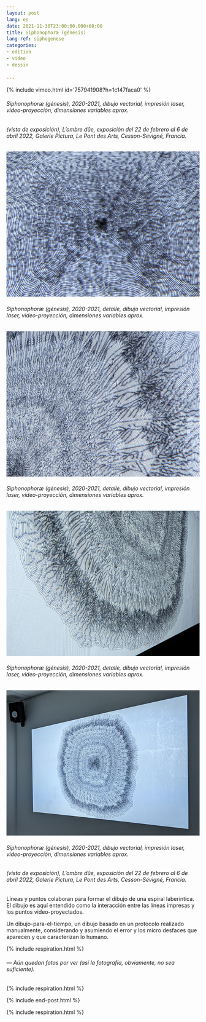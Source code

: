 ```yaml
---
layout: post
lang: es
date: 2021-11-30T23:00:00.000+00:00
title: Siphonophoræ (génesis)
lang-ref: siphogenese
categories:
- edition
- video
- dessin

---
```


{% include vimeo.html id='757941908?h=1c147faca0' %}

###### _Siphonophoræ (génesis)_, 2020-2021, dibujo vectorial, impresión laser, video-proyección, dimensiones variables aprox.

###### (vista de exposición), _L’ombre dûe_, exposición del 22 de febrero al 6 de abril 2022, Galerie Pictura, Le Pont des Arts, Cesson-Sévigné, Francia.

![](/imgs/siphonophorae-genese-2020-2021-2_-up.jpg)

###### _Siphonophoræ (génesis)_, 2020-2021, detalle, dibujo vectorial, impresión laser, video-proyección, dimensiones variables aprox.

![](/imgs/siphonophorae-genese-2020-2021-12_-up.jpg)

###### _Siphonophoræ (génesis)_, 2020-2021, detalle, dibujo vectorial, impresión laser, video-proyección, dimensiones variables aprox.

![](/imgs/siphonophorae-genese-2020-2021-6_-up.jpg)

###### _Siphonophoræ (génesis)_, 2020-2021, detalle, dibujo vectorial, impresión laser, video-proyección, dimensiones variables aprox.

![](/imgs/siphonophorae-genese-2020-2021-19_-up.jpg)

###### _Siphonophoræ (génesis)_, 2020-2021, dibujo vectorial, impresión laser, video-proyección, dimensiones variables aprox.

###### (vista de exposición), _L’ombre dûe_, exposición del 22 de febrero al 6 de abril 2022, Galerie Pictura, Le Pont des Arts, Cesson-Sévigné, Francia.

Líneas y puntos colaboran para formar el dibujo de una espiral laberíntica. El dibujo es aquí entendido como la interacción entre las líneas impresas y los puntos video-proyectados.

Un dibujo-para-el-tiempo, un dibujo basado en un protocolo realizado manualmente, considerando y asumiendo el error y los micro desfaces que aparecen y que caracterizan lo humano.

{% include respiration.html %}

###### — _Aún quedan fotos por ver (así la fotografía, obviamente, no sea suficiente)._

{% include respiration.html %}

{% include end-post.html %}

{% include respiration.html %}
